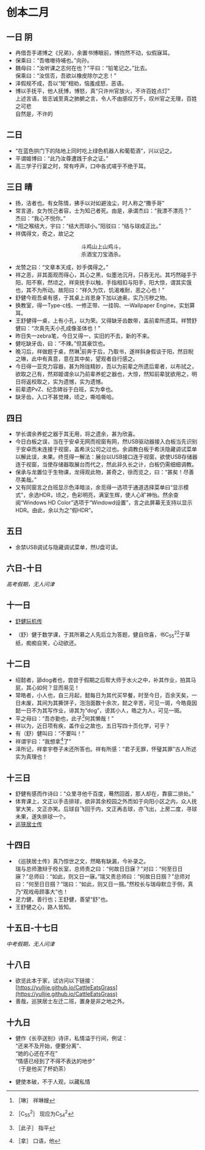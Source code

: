 # 创本二月

## 一日 阴
* 冉借吾手递博之《兄弟》，余置书博眼前，博岿然不动，似假寐耳。
* 保乘曰：“吾嗷嗷待哺也。”向孙。
* 魏母曰：“汝听课之志何在也？”平曰：“铅笔记之。”比去。    
保乘曰：“汝信否，吾欲以橡皮除尔之志！”
* 泽假规不成，吾以“矩”相劝，恼羞成怒，恶语。
* 博以手抚平，他人抚博，博怒，真“只许州官放火，不许百姓点灯”    
上述言语，皆志诚至真之肺腑之言，令人不由感叹万千，叹州官之无理，百姓之可悲    
自然是，不许的

## 二日
* “在蓝色拱门下的陆地上同时吃上绿色机器人和葡萄酒”，兴以记之。
* 平谓姬博曰：“此乃汝尊遭践于余之证。”
* 高三学子行宴之时，常有呼声，口中各式嗟乎不绝于耳。

## 三日 晴
* 扬，洁者也。有女陈情，拂手以对如避浊尘，时人称之“撒手哥”
* 常言道，女为悦己者容，士为知己者死。由是，承谓杰曰：“我漂不漂亮？”    
杰曰：“我心不悦你。”
* *阳之喉结大，宇曰：“结大而球小。”阳驳曰：“结与球成正比。”
* 祥偶得文，奇之，故记之    
<p style="text-align:center">斗鸡山上山鸡斗，<br>杀酒宝刀宝酒杀。</p>

* 龙赞之曰：“文章本天成，妙手偶得之。”
* 祥之恶，非其面观而得心，其心之黑，似墨池沉月，只吞无光。其巧然碰手于阳，阳不察，然顷之，祥突抚手以触，手指相扣与阳手，阳大惊，谓其实饿也，其不为所动。故阳曰：“祥久为饮，饥渴难耐，恶之心也！”
* 舒健今观吾桌有感，于其桌上肖恩身下加以迪奥，实乃污秽之物。
* 换教室，得一Type-c线、一修正带、一挂钩、一Wallpaper Engine，实划算耳。
* 王舒健得一桌，上有小孔，以为荣。又得缺牙齿数带，盖前辈所遗耳。祥赞舒健曰：“次真先天小孔成像圣体也！”
* 昨日失一zebra笔，今日又得一，实旧的不去，新的不来。
* 健吃缺牙齿，曰：“不辣。”但其豪饮也。
* 晚习后，祥做题于桌，然琳[^1]前奔于后，乃取书，遂祥斜身假谈于阳，然目睨之琳，此中有真意，意在其中矣，望观者自行感之。
* 今日得一亚克力容器，甚为玲珑精妙，吾以为前辈之所遗后辈者，以布拭之，欲取之己有，然郑姬谓余以乃前辈养蛇之器也，大惊，然知前辈犹欲用之，明日将返校取之，实为遗憾，实为遗憾。
* 前辈遗PvZ、纪念碑谷于白班，实为幸也。
* 缺牙齿，入口不甚觉辣，顷之，嘶哈嘶哈。

[^1]: ［琳］ 祥琳嫂

## 四日

* 学长谓余养蛇之器于其无用，将之遗余，甚为欣喜。
* 今日白板之误，当在于安卓无网而视窗有网，然USB驱动器接入白板当先识别于安卓而未连接于视窗，盖希沃公司之过也。余调教白板于希沃隐藏调试菜单以解此误，未果。终觅得一解法：展台以USB接口连于视窗，欲使USB存储器连于视窗，当使存储器取展台而代之，然此非久长之计，白板仍需细细调教。
* 保承与龙置位于生物课，龙得观此物，甚奇之，徐而览之，曰：“甚矣！尽善尽美哉。”
* 又有同窗言之白班显示色泽暗淡，余觅得一选项于通道选择菜单曰“显示模式”，余选HDR，顷之，色彩明亮，满室生辉，使人心旷神怡。然余查阅“Windows HD Color”选项于“Windowd设置”，言之此屏幕无支持以显示HDR。由此，余以为之“假HDR”。

## 五日

* 余禁USB调试与隐藏调试菜单，然U盘可读。

## 六日-十日

<i>高考假期，无人问津</i>

## 十一日

* [舒健玩机传](../侠客记/shujian_ph.md)

* （舒）健于数学课，于其所慕之人先后立为答题，健自欣喜，书C<sub>55</sub><sup>2</sup>[^2]于草纸，痴痴自笑，心动欲还。  

[^2]: ［C<sub>55</sub><sup>2</sup>］ 现应为C<sub>54</sub><sup>2</sup>

## 十二日

* 绍懿者，舔dog者也，尝尝于假期之后帮大师于水火之中，补其作业，拍其马屁，其心如何？显而易见！
* 常皓者，小人也，自三月起，懿每日为其代买早餐，时至今日，百余天矣，一日未废，其间为其撕饼子，泡泡面数十余次，懿之辛苦，可见一斑，今皓竟因懿一日不为其写作业，诽其为“dog”，谤其小人，皓之为人，可见一斑。
* 平之母曰：“吾亦勤也，此子[^3]何其懒哉！”
* 祥以为，近日项有疾，盖作业之故也，五日写四十页化学，可乎？
* 有（舒）健叫曰：“不要叫！”
* 祥谓宇曰：“我想拿[^4]了”
* 泽所记，祥拿宇卷子未还所答也。祥有所感：“君子无罪，怀璧其罪”古人所述实为真理也！

[^3]: ［此子］ 指平
[^4]: ［拿］ 口语，他


## 十三日

* 舒健有感而作诗曰：“众里寻他千百度，蓦然回首，那人却在，靠窗二排处。”
* 体育课上，文正以手击排球，欲非其余校园之外而如于向阳小区之内，众人抚掌大笑，文正亦笑。后球自飞回于内，文正再击球，亦飞出，上房二度，寻球未果，遂失排球一个。
* [巡狭居士传](../侠客记/guorui.md)

## 十四日

* 《巡狭居士传》真乃惊世之文，然略有缺漏，今补录之。    
瑞与总师激辩于校长室，总师责之曰：“何故日日寐？”对曰：“何至日日寐？”总师曰：“如此，则又日一寐。”瑞又责总师曰：“何故日日掴？”总师对曰：“何至日日掴？”瑞曰：“如此，则又日一掴。”然校长与瑞母默立于侧，真乃“观戏毋顾事大”也！
* 足力健，善行也；王舒健，善望“舒”也。
* 王舒健之心，路人皆知。

## 十五日-十七日

<i>中考假期，无人问津</i>

## 十八日

* 欲览此本于家，试访问以下链接：    
[https://yulljie.github.io/CattleEatsGrass](https://yulljie.github.io/CattleEatsGrass)
* 善哉，巡狭居士左迁二班，置身是非之地之外。

## 十九日

* 健作《长亭送别》诗评，私情溢于行间，例证：    
“还来不及开始，便要分离”、    
“她的心还在不在”    
“情感已经到了不得不表达的地步”    
（于是他买了杯奶茶）

* 健使本破，不于人观，以藏私情

